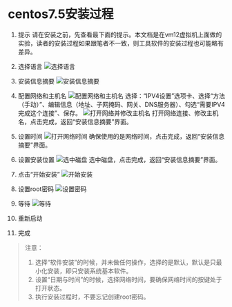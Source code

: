 # centos7.5安装过程

1. 提示
请在安装之前，先查看最下面的提示。本文档是在vm12虚拟机上面做的实验，读者的安装过程如果跟笔者不一致，则工具软件的安装过程也可能略有差异。

2. 选择语言
![选择语言](https://github.com/zeanzai/Java-Linux/image/install-centos7.5/01.png)

3. 安装信息摘要
![安装信息摘要](https://github.com/zeanzai/Java-Linux/image/install-centos7.5/)

4. 配置网络和主机名
![配置网络和主机名](https://github.com/zeanzai/Java-Linux/image/install-centos7.5/)
选择：“IPV4设置”选项卡、选择“方法（手动）”、编辑信息（地址、子网掩码、网关、DNS服务器）、勾选“需要IPV4完成这个连接”、保存。
![打开网络并修改主机名](https://github.com/zeanzai/Java-Linux/image/install-centos7.5/)
打开网络连接、修改主机名，点击完成，返回“安装信息摘要”界面。

5. 设置时间
![打开网络时间](https://github.com/zeanzai/Java-Linux/image/install-centos7.5/)
确保使用的是网络时间，点击完成，返回“安装信息摘要”界面。

6. 设置安装位置
![选中磁盘](https://github.com/zeanzai/Java-Linux/image/install-centos7.5/)
选中磁盘，点击完成，返回“安装信息摘要”界面。

7. 点击“开始安装”
![开始安装](https://github.com/zeanzai/Java-Linux/image/install-centos7.5/)

8. 设置root密码
![设置密码](https://github.com/zeanzai/Java-Linux/image/install-centos7.5/)

9. 等待
![等待](https://github.com/zeanzai/Java-Linux/image/install-centos7.5/)

10. 重新启动
11. 完成

> 注意：
> 1. 选择“软件安装”的时候，并未做任何操作，选择的是默认，默认是只最小化安装，即只安装系统基本软件。
> 2. 设置“日期与时间”的时候，选择网络时间，要确保网络时间的按键处于打开状态。
> 3. 执行安装过程时，不要忘记创建root密码。
